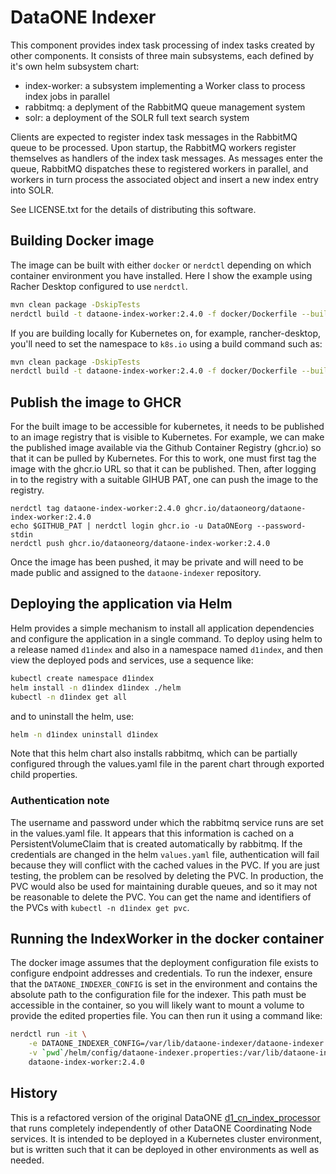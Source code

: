 # DataONE Indexer

This component provides index task processing of index tasks created by other components. It consists of
three main subsystems, each defined by it's own helm subsystem chart:

- index-worker: a subsystem implementing a Worker class to process index jobs in parallel
- rabbitmq: a deplyment of the RabbitMQ queue management system
- solr: a deployment of the SOLR full text search system

Clients are expected to register index task messages in the RabbitMQ queue to be processed. Upon startup, the RabbitMQ workers
register themselves as handlers of the index task messages. As messages enter the queue, RabbitMQ dispatches these to 
registered workers in parallel, and workers in turn process the associated object and insert a new index entry into SOLR.

See LICENSE.txt for the details of distributing this software.

## Building Docker image

The image can be built with either `docker` or `nerdctl` depending on which container environment you have installed. Here I show the example using Racher Desktop configured to use `nerdctl`.

```bash
mvn clean package -DskipTests
nerdctl build -t dataone-index-worker:2.4.0 -f docker/Dockerfile --build-arg TAG=2.4.0 .
```

If you are building locally for Kubernetes on, for example, rancher-desktop, you'll need to set the namespace to `k8s.io` using a build command such as:

```bash
mvn clean package -DskipTests
nerdctl build -t dataone-index-worker:2.4.0 -f docker/Dockerfile --build-arg TAG=2.4.0 --namespace k8s.io .
```

## Publish the image to GHCR

For the built image to be accessible for kubernetes, it needs to be published to an image registry that is visible to Kubernetes. For example, we can make the published image available via the Github Container Registry (ghcr.io) so that it can be pulled by Kubernetes. For this to work, one must first tag the image with the ghcr.io URL so that it can be published. Then, after logging in to the registry with a suitable GIHUB PAT, one can push the image to the registry.  

```
nerdctl tag dataone-index-worker:2.4.0 ghcr.io/dataoneorg/dataone-index-worker:2.4.0
echo $GITHUB_PAT | nerdctl login ghcr.io -u DataONEorg --password-stdin
nerdctl push ghcr.io/dataoneorg/dataone-index-worker:2.4.0
```

Once the image has been pushed, it may be private and will need to be made public and assigned to the `dataone-indexer` repository.
## Deploying the application via Helm

Helm provides a simple mechanism to install all application dependencies and configure the application in a single command. To deploy using helm to a release named `d1index` and also in a namespace named `d1index`, and then view the deployed pods and services, use a sequence like:

```bash
kubectl create namespace d1index
helm install -n d1index d1index ./helm
kubectl -n d1index get all
```

and to uninstall the helm, use:

```bash
helm -n d1index uninstall d1index
```

Note that this helm chart also installs rabbitmq, which can be partially configured through the values.yaml file in the parent chart through exported child properties.

### Authentication note

The username and password under which the rabbitmq service runs are set in the values.yaml file. It appears that this information is cached on a PersistentVolumeClaim that is created automatically by rabbitmq. If the credentials are changed in the helm `values.yaml` file, authentication will fail because they will conflict with the cached values in the PVC. If you are just testing, the problem can be resolved by deleting the PVC. In production, the PVC would also be used for maintaining durable queues, and so it may not be reasonable to delete the PVC.  You can get the name and identifiers of the PVCs with `kubectl -n d1index get pvc`.

## Running the IndexWorker in the docker container

The docker image assumes that the deployment configuration file exists to configure endpoint addresses and credentials. To run the indexer, ensure that the 
`DATAONE_INDEXER_CONFIG` is set in the environment and contains the absolute path to the configuration file for the indexer. This path must be accessible in the container, so you will likely want to mount a volume to provide the edited properties file. You can then run it using a command like:

```bash
nerdctl run -it \
    -e DATAONE_INDEXER_CONFIG=/var/lib/dataone-indexer/dataone-indexer.properties \
    -v `pwd`/helm/config/dataone-indexer.properties:/var/lib/dataone-indexer/dataone-indexer.properties \
    dataone-index-worker:2.4.0
```

## History

This is a refactored version of the original DataONE [d1_cn_index_processor](https://github.com/DataONEorg/d1_cn_index_processor) that runs completely independently of other
DataONE Coordinating Node services. It is intended to be deployed in a Kubernetes cluster environment, but is written such 
that it can be deployed in other environments as well as needed.

